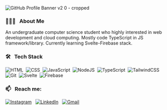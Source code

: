 ![GitHub Profile Banner v2 0 - cropped](https://github.com/Yor-dan/Yor-dan/assets/106906701/ab07d868-0f88-43fe-9a64-e7295a71909e)

### 👨🏻‍💻 &nbsp; About Me
An undergraduate computer science student who highly interested in web development and cloud computing. Mostly code TypeScript in JS framework/library. Currently learning Svelte-Firebase stack.

### 🛠 &nbsp; Tech Stack
![HTML](https://img.shields.io/badge/-HTML-05122A?style=flat&logo=HTML5)&nbsp;
![CSS](https://img.shields.io/badge/-CSS-05122A?style=flat&logo=CSS3&logoColor=1572B6)&nbsp;
![JavaScript](https://img.shields.io/badge/-JavaScript-05122A?style=flat&logo=javascript)&nbsp;
![NodeJS](https://img.shields.io/badge/-NodeJS-05122A?style=flat&logo=nodedotjs)&nbsp;
![TypeScript](https://img.shields.io/badge/-TypeScript-05122A?style=flat&logo=typescript)&nbsp;
![TailwindCSS](https://img.shields.io/badge/-TailwindCSS-05122A?style=flat&logo=tailwindcss)&nbsp;
![Git](https://img.shields.io/badge/-Git-05122A?style=flat&logo=git)&nbsp;
![Svelte](https://img.shields.io/badge/-Svelte-05122A?style=flat&logo=svelte)&nbsp;
![Firebase](https://img.shields.io/badge/-Firebase-05122A?style=flat&logo=firebase)&nbsp;

### 📫 &nbsp; Reach me:

<a href="https://instagram.com/_yor.dan"><img alt="Instagram" src="https://img.shields.io/badge/__yor.dan-E4405F?style=flat&logo=Instagram&logoColor=white"/></a> &nbsp;
<a href="https://www.linkedin.com/in/yordan-bian/"><img alt="LinkedIn" src="https://img.shields.io/badge/yordan--bian%20-%230077B5.svg?&style=flat&logo=linkedin&logoColor=white"/></a> &nbsp;
<a href="mailto:yordanbian@gmail.com"><img alt="Gmail" src="https://img.shields.io/badge/yordanbian@gmail.com-D14836?style=flat&logo=gmail&logoColor=white" /></a> &nbsp;
